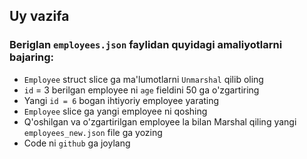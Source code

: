 ## Uy vazifa

### Beriglan `employees.json` faylidan quyidagi amaliyotlarni bajaring:
* `Employee` struct slice ga ma'lumotlarni `Unmarshal` qilib oling
* `id` = 3 berilgan employee ni `age` fieldini 50 ga o'zgartiring
* Yangi `id = 6` bogan ihtiyoriy employee yarating
* `Employee` slice ga yangi employee ni qoshing
* Q'oshilgan va o'zgartirilgan employee la bilan Marshal qiling yangi `employees_new.json` file ga yozing
* Code ni `github` ga joylang

